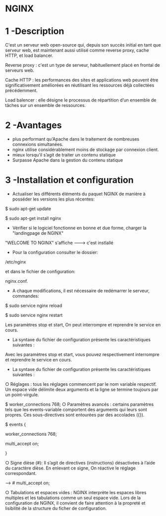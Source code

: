 # NGINX
# 1 -Description
C'est un serveur web open-source qui,
depuis son succès initial en tant que serveur web, est maintenant aussi utilisé comme reverse proxy, 
cache HTTP, et load balancer.

Reverse proxy : c'est un type de serveur, habituellement placé en frontal de serveurs web.

Cache HTTP : les performances des sites et applications web peuvent être significativement améliorées en réutilisant les ressources déjà collectées précédemment. 

Load balencer : elle désigne le processus de répartition d’un ensemble de tâches sur un ensemble de ressources.
# 2 -Avantages
- plus performant qu'Apache dans le traitement de nombreuses connexions simultanées.
- nginx utilise considérablement moins de stockage par connexion client.
- mieux lorsqu’il s’agit de traiter un contenu statique
- Surpasse Apache dans la gestion du contenu statique
# 3 -Installation et configuration
- Actualiser les différents éléments du paquet NGINX de manière à posséder les versions les plus récentes:

$ sudo apt-get update

$ sudo apt-get install nginx
- Vérifier si le logiciel fonctionne en bonne et due forme, charger la "landingpage de NGINX"

"WELCOME TO NGINX" s'affiche ---> c'est instlallé
-  Pour la configuration consulter le dossier: 

/etc/nginx 

et dans le fichier de configuration:

nginx.conf. 

- A chaque modifications, il est nécessaire de redémarrer le serveur, commandes:

$ sudo service nginx reload

$ sudo service nginx restart

 Les paramètres stop et start, On peut interrompre et reprendre le service en cours.

- La syntaxe du fichier de configuration présente les caractéristiques suivantes :

Avec les paramètres stop et start, vous pouvez respectivement interrompre et reprendre le service en cours.

- La syntaxe du fichier de configuration présente les caractéristiques suivantes :

○ Réglages : tous les réglages commencent par le nom variable respectif. Un espace vide délimite deux arguments et la ligne se termine toujours par un point-virgule.

$ worker_connections 768;
○ Paramètres avancés : certains paramètres tels que les events-variable comportent des arguments qui leurs sont propres. Ces sous-directives sont entourées par des accolades ({}).

$ events {
  
  worker_connections 768;
  
  multi_accept on;
  
}

○ Signe dièse (#): Il s’agit de directives (instructions) désactivées à l’aide du caractère dièse. En enlevant ce signe, On réactive le réglage correspondant.

 --> # multi_accept on;
 
○ Tabulations et espaces vides : NGINX interprète les espaces libres multiples et les tabulations comme un seul espace vide. Lors de la configuration de NGINX,
il convient de faire attention à la propreté et lisibilité de la structure du ficher de configuration.
